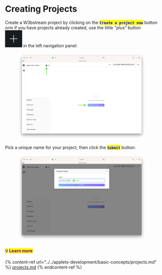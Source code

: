 # Creating Projects

Create a W3bstream project by clicking on the <mark style="color:blue;">**`Create a project now`**</mark> button orm if you have projects already created, use the little "_plus"_ button <img src="../../.gitbook/assets/image (4) (4).png" alt="" data-size="line"> in the left navigation panel:

<figure><img src="../../.gitbook/assets/image (8).png" alt=""><figcaption></figcaption></figure>

Pick a unique name for your project, then click the <mark style="color:blue;">**`Submit`**</mark> button:

<figure><img src="../../.gitbook/assets/image (7).png" alt=""><figcaption></figcaption></figure>

#### <mark style="color:purple;">**💡**</mark> <mark style="color:purple;"></mark><mark style="color:purple;">Learn more</mark>

{% content-ref url="../../applets-development/basic-concepts/projects.md" %}
[projects.md](../../applets-development/basic-concepts/projects.md)
{% endcontent-ref %}

